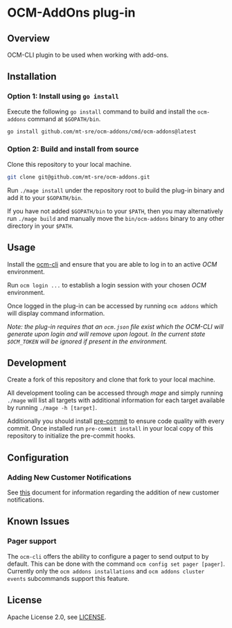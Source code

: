 # OCM-AddOns plug-in

## Overview

OCM-CLI plugin to be used when working with add-ons.

## Installation

### Option 1: Install using `go install`

Execute the following `go install` command to build and install the `ocm-addons`
command at `$GOPATH/bin`.

```bash
go install github.com/mt-sre/ocm-addons/cmd/ocm-addons@latest
```

### Option 2: Build and install from source

Clone this repository to your local machine.

```bash
git clone git@github.com/mt-sre/ocm-addons.git
```

Run `./mage install` under the repository root to build the plug-in binary and
add it to your `$GOPATH/bin`.

If you have not added `$GOPATH/bin` to your `$PATH`, then you may
alternatively run `./mage build` and manually move the `bin/ocm-addons`
binary to any other directory in your `$PATH`.

## Usage

Install the [ocm-cli](https://github.com/openshift-online/ocm-cli#installation)
and ensure that you are able to log in to an active _OCM_ environment.

Run `ocm login ...` to establish a login session with your chosen _OCM_ environment.

Once logged in the plug-in can be accessed by running `ocm addons` which will
display command information.

_Note: the plug-in requires that an `ocm.json` file exist which the OCM-CLI
will generate upon login and will remove upon logout. In the current state
`$OCM_TOKEN` will be ignored if present in the environment._

## Development

Create a fork of this repository and clone that fork to your local machine.

All development tooling can be accessed through _mage_ and simply running
`./mage` will list all targets with additional information for each target
available by running `./mage -h [target]`.

Additionally you should install [pre-commit](https://pre-commit.com/#install) to
ensure code quality with every commit. Once installed run `pre-commit install`
in your local copy of this repository to initialize the pre-commit hooks.

## Configuration

### Adding New Customer Notifications

See [this](internal/notification/data/README.md) document for information
regarding the addition of new customer notifications.

## Known Issues

### Pager support

The `ocm-cli` offers the ability to configure a pager to send output
to by default. This can be done with the command `ocm config set pager [pager]`.
Currently only the `ocm addons installations` and `ocm addons cluster events`
subcommands support this feature.

## License

Apache License 2.0, see [LICENSE](LICENSE).
